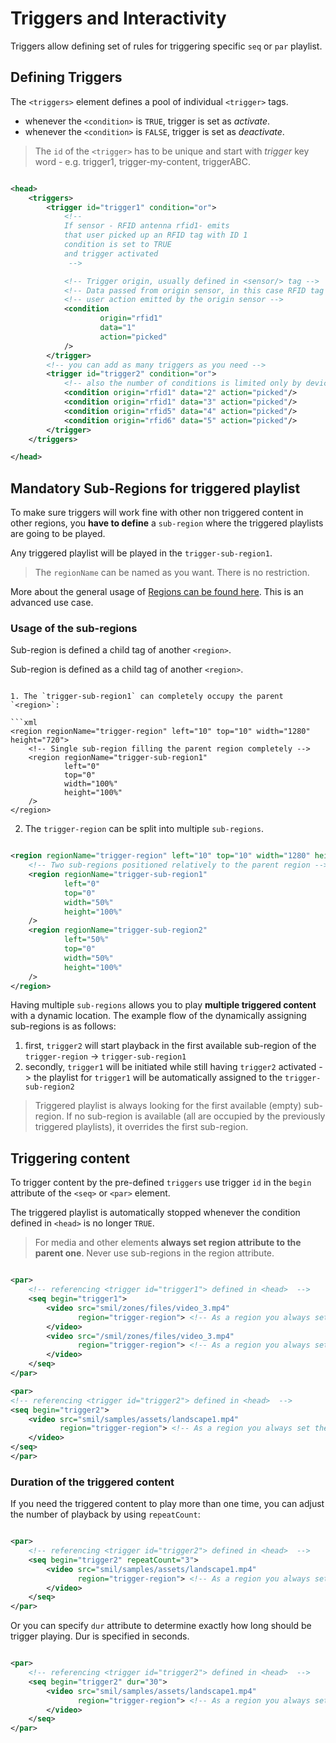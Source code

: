# Triggers and Interactivity

Triggers allow defining set of rules for triggering specific `seq` or `par` playlist.

## Defining Triggers

The `<triggers>` element defines a pool of individual `<trigger>` tags.

- whenever the `<condition>` is `TRUE`, trigger is set as *activate*.
- whenever the `<condition>` is `FALSE`, trigger is set as *deactivate*.

> The `id` of the `<trigger>` has to be unique and start with *trigger* key word - e.g. trigger1, trigger-my-content,
> triggerABC.

```xml

<head>
    <triggers>
        <trigger id="trigger1" condition="or">
            <!-- 
            If sensor - RFID antenna rfid1- emits
            that user picked up an RFID tag with ID 1 
            condition is set to TRUE 
            and trigger activated
             -->

            <!-- Trigger origin, usually defined in <sensor/> tag -->
            <!-- Data passed from origin sensor, in this case RFID tag ID -->
            <!-- user action emitted by the origin sensor -->
            <condition
                    origin="rfid1"
                    data="1"
                    action="picked"
            />
        </trigger>
        <!-- you can add as many triggers as you need -->
        <trigger id="trigger2" condition="or">
            <!-- also the number of conditions is limited only by device performance -->
            <condition origin="rfid1" data="2" action="picked"/>
            <condition origin="rfid1" data="3" action="picked"/>
            <condition origin="rfid5" data="4" action="picked"/>
            <condition origin="rfid6" data="5" action="picked"/>
        </trigger>
    </triggers>

</head>
```

## Mandatory Sub-Regions for triggered playlist

To make sure triggers will work fine with other non triggered content in other regions, you **have to define** a
`sub-region` where the triggered playlists are going to be played.

Any triggered playlist will be played in the `trigger-sub-region1`.

> The `regionName` can be named as you want. There is no restriction.

More about the general usage of [Regions can be found here](https://docs.signageos.io/hc/en-us/articles/4405241028114).
This is an advanced use case.

### Usage of the sub-regions

Sub-region is defined a child tag of another `<region>`.

Sub-region is defined as a child tag of another `<region>`.
<region regionName="trigger-region">
<region regionName="trigger-sub-region1"/>
</region>

```

1. The `trigger-sub-region1` can completely occupy the parent `<region>`:

```xml
<region regionName="trigger-region" left="10" top="10" width="1280" height="720">
    <!-- Single sub-region filling the parent region completely -->
    <region regionName="trigger-sub-region1" 
            left="0" 
            top="0" 
            width="100%" 
            height="100%"
    />
</region>
```

2. The `trigger-region` can be split into multiple `sub-regions`.

```xml

<region regionName="trigger-region" left="10" top="10" width="1280" height="720">
    <!-- Two sub-regions positioned relatively to the parent region -->
    <region regionName="trigger-sub-region1"
            left="0"
            top="0"
            width="50%"
            height="100%"
    />
    <region regionName="trigger-sub-region2"
            left="50%"
            top="0"
            width="50%"
            height="100%"
    />
</region>
```

Having multiple `sub-regions` allows you to play **multiple triggered content** with a dynamic location. The example
flow of the dynamically assigning sub-regions is as follows:

1. first, `trigger2` will start playback in the first available sub-region of the `trigger-region` ->
   `trigger-sub-region1`
1. secondly, `trigger1` will be initiated while still having `trigger2` activated -> the playlist for `trigger1` will be
   automatically assigned to the `trigger-sub-region2`

> Triggered playlist is always looking for the first available (empty) sub-region. If no sub-region is available (all
> are occupied by the previously triggered playlists), it overrides the first sub-region.

## Triggering content

To trigger content by the pre-defined `triggers` use trigger `id` in the `begin` attribute of the `<seq>` or `<par>`
element.

The triggered playlist is automatically stopped whenever the condition defined in `<head>` is no longer `TRUE`.

> For media and other elements **always set region attribute to the parent one**. Never use sub-regions in the region
> attribute.

```xml

<par>
    <!-- referencing <trigger id="trigger1"> defined in <head>  -->
    <seq begin="trigger1">
        <video src="smil/zones/files/video_3.mp4"
               region="trigger-region"> <!-- As a region you always set the parent of the sub-regions -->
        </video>
        <video src="/smil/zones/files/video_3.mp4"
               region="trigger-region"> <!-- As a region you always set the parent of the sub-regions -->
        </video>
    </seq>
</par>

<par>
<!-- referencing <trigger id="trigger2"> defined in <head>  -->
<seq begin="trigger2">
    <video src="smil/samples/assets/landscape1.mp4"
           region="trigger-region"> <!-- As a region you always set the parent of the sub-regions -->
    </video>
</seq>
</par>
```

### Duration of the triggered content

If you need the triggered content to play more than one time, you can adjust the number of playback by using
`repeatCount`:

```xml

<par>
    <!-- referencing <trigger id="trigger2"> defined in <head>  -->
    <seq begin="trigger2" repeatCount="3">
        <video src="smil/samples/assets/landscape1.mp4"
               region="trigger-region"> <!-- As a region you always set the parent of the sub-regions -->
        </video>
    </seq>
</par>
```

Or you can specify `dur` attribute to determine exactly how long should be trigger playing. Dur is specified in seconds.

```xml

<par>
    <!-- referencing <trigger id="trigger2"> defined in <head>  -->
    <seq begin="trigger2" dur="30">
        <video src="smil/samples/assets/landscape1.mp4"
               region="trigger-region"> <!-- As a region you always set the parent of the sub-regions -->
        </video>
    </seq>
</par>
```

